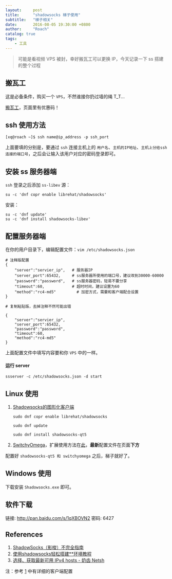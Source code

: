 ```yaml
---
layout:     post
title:      "shadowsocks 梯子使用"
subtitle:   "梯子相关"
date:       2016-08-05 19:30:00 +0800
author:     "Roach"
catalog: true
tags:
    - 工具
---
```


> 可能是看视频 VPS 被封，幸好搬瓦工可以更换 IP，今天记录一下 ss 搭建的整个过程

## 搬瓦工

这是必备条件，购买一个 `VPS`，不然谁接你扔过墙的绳 T_T...

[搬瓦工](http://banwagong.cn/#)，页面里有优惠码！

## ssh 使用方法


```
[xq@roach ~]$ ssh name@ip_address -p ssh_port
```

上面要填的分别是，要通过 `ssh` 连接主机上的 `用户名`、`主机的IP地址`、`主机上分给ssh连接的端口号`，之后会让输入该用户对应的密码登录即可。

## 安装 ss 服务器端

`ssh` 登录之后添加 `ss-libev` 源：


```
su -c 'dnf copr enable librehat/shadowsocks'
```

安装：

```
su -c 'dnf update'
su -c 'dnf install shadowsocks-libev'
```

## 配置服务器端

在你的用户目录下，编辑配置文件：`vim /etc/shadowsocks.json`

```
# 注释版配置
{
    "server":"servier_ip",   # 服务器IP
    "server_port":65432,     # ss服务器所使用的端口号，建议改到30000-60000
    "password":"password",   # ss服务器密码，轻易不要分享
    "timeout":60,            # 超时时间，建议设置为60
    "method":"rc4-md5"         # 加密方式，需要和客户端配合设置
}

# 复制粘贴版，去掉注释不然可能出错

{
    "server":"servier_ip",
    "server_port":65432,
    "password":"password",
    "timeout":60,
    "method":"rc4-md5"
}
```

上面配置文件中填写内容要和你 `VPS` 中的一样。

#### 运行 server

`ssserver -c /etc/shadowsocks.json -d start`

## Linux 使用

1. [Shadowsocks的图形化客户端](https://www.librehat.com/introduction-to-shadowsocks-graphical-client-shadowsocks-qt5/)

    `sudo dnf copr enable librehat/shadowsocks`
    
    `sudo dnf update`
    
    `sudo dnf install shadowsocks-qt5`

2. [SwitchyOmega](http://switchyomega.com/index.html)，扩展使用方法在[此](http://switchyomega.com/settings.html)，**最新**配置文件在页面**下方**

配置好 `shadowsocks-qt5 和 switchyomega` 之后，梯子就好了。

## Windows 使用

下载安装 `Shadowsocks.exe` 即可。

## 软件下载

链接: http://pan.baidu.com/s/1qXBOVN2 密码: 6427

## References

1. [ShadowSocks（影梭）不完全指南](http://www.auooo.com/2015/06/26/shadowsocks%EF%BC%88%E5%BD%B1%E6%A2%AD%EF%BC%89%E4%B8%8D%E5%AE%8C%E5%85%A8%E6%8C%87%E5%8D%97/)
2. [使用shadowsocks轻松搭建**环境教程](https://blog.phpgao.com/shadowsocks_on_linux.html#浏览器)
3. [选择、获取最新可用 IPv4 hosts - 奶齿 Netsh](https://serve.netsh.org/pub/ipv4-hosts/)

注：参考 [1](http://www.auooo.com/2015/06/26/shadowsocks%EF%BC%88%E5%BD%B1%E6%A2%AD%EF%BC%89%E4%B8%8D%E5%AE%8C%E5%85%A8%E6%8C%87%E5%8D%97/) 中有详细的客户端配置